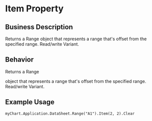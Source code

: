 # Item Property

## Business Description
Returns a Range object that represents a range that's offset from the specified range. Read/write Variant.

## Behavior
Returns a Range

 object that represents a range that's offset from the specified range. Read/write Variant.

## Example Usage
```vba
myChart.Application.DataSheet.Range("A1").Item(2, 2).Clear
```